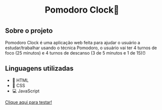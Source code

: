 <h1 align="center">Pomodoro Clock🍅<h1>

<h2>Sobre o projeto</h2>

<p>Pomodoro Clock é uma aplicação web feita para ajudar o usuário a estudar/trabalhar usando o técnica Pomodoro, o usuário vai ter 4 turnos de foco (25 minutos) e 4 turnos de descanso (3 de 5 minutos e 1 de 15)⏰<p>

<h2>Linguagens utilizadas</h2>

<ul>
  <li>📝 HTML</li>
  <li>🎨 CSS</li>
  <li>💻 JavaScript</li>
</ul>

<a align="center" href="">Clique aqui para testar!</a>
